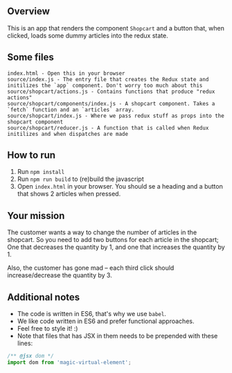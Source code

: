 ## Overview
This is an app that renders the component `Shopcart` and a button that, when clicked, loads some dummy articles into the redux state.

## Some files
```
index.html - Open this in your browser
source/index.js - The entry file that creates the Redux state and initilizes the `app` component. Don't worry too much about this
source/shopcart/actions.js - Contains functions that produce "redux actions"
source/shopcart/components/index.js - A shopcart component. Takes a `fetch` function and an `articles` array.
source/shopcart/index.js - Where we pass redux stuff as props into the shopcart component
source/shopcart/reducer.js - A function that is called when Redux initilizes and when dispatches are made
```

## How to run
1. Run `npm install`
2. Run `npm run build` to (re)build the javascript
3. Open `index.html` in your browser. You should se a heading and a button that shows 2 articles when pressed.

## Your mission
The customer wants a way to change the number of articles in the shopcart.
So you need to add two buttons for each article in the shopcart;
One that decreases the quantity by 1, and one that increases the quantity by 1.

Also, the customer has gone mad – each third click should increase/decrease the quantity by 3.

## Additional notes
- The code is written in ES6, that's why we use `babel`.
- We like code written in ES6 and prefer functional approaches.
- Feel free to style it! :)
- Note that files that has JSX in them needs to be prepended with these lines:

```js
/** @jsx dom */
import dom from 'magic-virtual-element';
```

